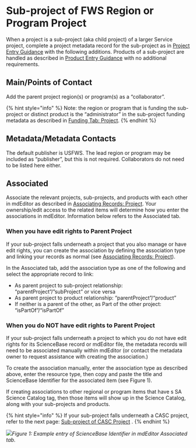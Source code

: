 # Sub-project of FWS Region or Program Project

When a project is a sub-project \(aka child project\) of a larger Service project, complete a project metadata record for the sub-project as in [Project Entry Guidance](../../project-entry-guidance/) with the following additions.  Products of a sub-project are handled as described in [Product Entry Guidance](../../product-entry-guidance/) with no additional requirements.

## Main/Points of Contact

Add the parent project region\(s\) or program\(s\) as a “collaborator”.

{% hint style="info" %}
Note: the region or program that is funding the sub-project or distinct product is the “administrator” in the sub-project funding metadata as described in [Funding Tab: Project](../../project-entry-guidance/funding-tab.md).
{% endhint %}

## Metadata/Metadata Contacts

The default publisher is USFWS.  The lead region or program may be included as “publisher”, but this is not required.  Collaborators do not need to be listed here either.

## Associated

Associate the relevant projects, sub-projects, and products with each other in mdEditor as described in [Associating Records: Project](../../project-entry-guidance/associating-records.md). Your ownership/edit access to the related items will determine how you enter the associations in mdEditor. Information below refers to the Associated tab.

### When you have edit rights to Parent Project

If your sub-project falls underneath a project that you also manage or have edit rights, you can create the association by defining the association type and linking your records as normal \(see [Associating Records: Project](../../project-entry-guidance/associating-records.md)\).

In the Associated tab, add the association type as one of the following and select the appropriate record to link:

* As parent project to sub-project relationship: “parentProject”/”subProject” or vice versa
* As parent project to product relationship: “parentProject”/“product”
* If neither is a parent of the other, as Part of the other project: “isPartOf”/“isPartOf”

### When you do NOT have edit rights to Parent Project

If your sub-project falls underneath a project to which you do not have edit rights for its ScienceBase record or mdEditor file,  the metadata records will need to be associated manually within mdEditor \(or contact the metadata owner to request assistance with creating the association.\)

To create the association manually, enter the association type as described above, enter the resource type, then copy and paste the title and ScienceBase Identifier for the associated item \(see Figure 1\).

If creating associations to other regional or program items that have s SA Science Catalog tag, then those items will show up in the Science Catalog, along with your sub-projects and products.

{% hint style="info" %}
If your sub-project falls underneath a CASC project, refer to the next page: [Sub-project of CASC Project](of-casc-project.md) .
{% endhint %}

![](https://lh6.googleusercontent.com/QmZ7tg3tPDdE7mHKKMQtSF3gb85n89q7r5QckLwhgM8R7wz5cQECif1kJtm6TwkWUDnk7Zvs8Z3ykTYoZXedqDYUEePpzzvAhxfHi5lJr0kuMeUlxzvy68DWzyc-H2S-0vlde2WV)_Figure 1: Example entry of ScienceBase Identifier in mdEditor Associated tab._

